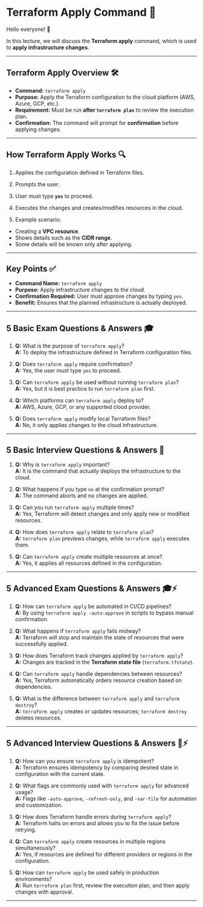 # Terraform Apply Command 🚀

Hello everyone! 👋  

In this lecture, we will discuss the **Terraform apply** command, which is used to **apply infrastructure changes**.

---

## Terraform Apply Overview 🛠️
- **Command:** `terraform apply`  
- **Purpose:** Apply the Terraform configuration to the cloud platform (AWS, Azure, GCP, etc.).  
- **Requirement:** Must be run **after `terraform plan`** to review the execution plan.  
- **Confirmation:** The command will prompt for **confirmation** before applying changes.  

---

## How Terraform Apply Works 🔍
1. Applies the configuration defined in Terraform files.  
2. Prompts the user:

3. User must type **`yes`** to proceed.  
4. Executes the changes and creates/modifies resources in the cloud.  
5. Example scenario:
- Creating a **VPC resource**.  
- Shows details such as the **CIDR range**.  
- Some details will be known only after applying.  

---

## Key Points ✅
- **Command Name:** `terraform apply`  
- **Purpose:** Apply infrastructure changes to the cloud.  
- **Confirmation Required:** User must approve changes by typing `yes`.  
- **Benefit:** Ensures that the planned infrastructure is actually deployed.

---

## 5 Basic Exam Questions & Answers 🎓

1. **Q:** What is the purpose of `terraform apply`?  
**A:** To deploy the infrastructure defined in Terraform configuration files.

2. **Q:** Does `terraform apply` require confirmation?  
**A:** Yes, the user must type `yes` to proceed.

3. **Q:** Can `terraform apply` be used without running `terraform plan`?  
**A:** Yes, but it is best practice to run `terraform plan` first.

4. **Q:** Which platforms can `terraform apply` deploy to?  
**A:** AWS, Azure, GCP, or any supported cloud provider.

5. **Q:** Does `terraform apply` modify local Terraform files?  
**A:** No, it only applies changes to the cloud infrastructure.

---

## 5 Basic Interview Questions & Answers 💼

1. **Q:** Why is `terraform apply` important?  
**A:** It is the command that actually deploys the infrastructure to the cloud.

2. **Q:** What happens if you type `no` at the confirmation prompt?  
**A:** The command aborts and no changes are applied.

3. **Q:** Can you run `terraform apply` multiple times?  
**A:** Yes, Terraform will detect changes and only apply new or modified resources.

4. **Q:** How does `terraform apply` relate to `terraform plan`?  
**A:** `terraform plan` previews changes, while `terraform apply` executes them.

5. **Q:** Can `terraform apply` create multiple resources at once?  
**A:** Yes, it applies all resources defined in the configuration.

---

## 5 Advanced Exam Questions & Answers 🎓⚡

1. **Q:** How can `terraform apply` be automated in CI/CD pipelines?  
**A:** By using `terraform apply -auto-approve` in scripts to bypass manual confirmation.

2. **Q:** What happens if `terraform apply` fails midway?  
**A:** Terraform will stop and maintain the state of resources that were successfully applied.

3. **Q:** How does Terraform track changes applied by `terraform apply`?  
**A:** Changes are tracked in the **Terraform state file** (`terraform.tfstate`).

4. **Q:** Can `terraform apply` handle dependencies between resources?  
**A:** Yes, Terraform automatically orders resource creation based on dependencies.

5. **Q:** What is the difference between `terraform apply` and `terraform destroy`?  
**A:** `terraform apply` creates or updates resources; `terraform destroy` deletes resources.

---

## 5 Advanced Interview Questions & Answers 💼⚡

1. **Q:** How can you ensure `terraform apply` is idempotent?  
**A:** Terraform ensures idempotency by comparing desired state in configuration with the current state.

2. **Q:** What flags are commonly used with `terraform apply` for advanced usage?  
**A:** Flags like `-auto-approve`, `-refresh-only`, and `-var-file` for automation and customization.

3. **Q:** How does Terraform handle errors during `terraform apply`?  
**A:** Terraform halts on errors and allows you to fix the issue before retrying.

4. **Q:** Can `terraform apply` create resources in multiple regions simultaneously?  
**A:** Yes, if resources are defined for different providers or regions in the configuration.

5. **Q:** How can `terraform apply` be used safely in production environments?  
**A:** Run `terraform plan` first, review the execution plan, and then apply changes with approval.

---

